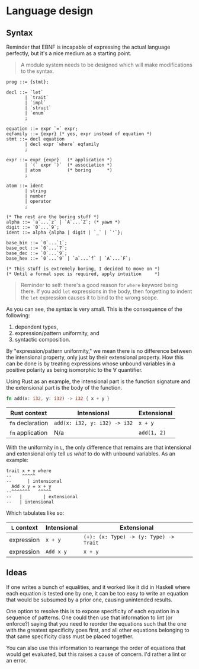 # Language design

## Syntax

Reminder that EBNF is incapable of expressing the actual language perfectly, but it's a nice medium as a starting point.

> A module system needs to be designed which will make modifications to the syntax.

```ebnf
prog ::= {stmt};

decl ::= `let`
       | `trait`
       | `impl`
       | `struct`
       | `enum`
       ;

equation ::= expr `=` expr;
eqfamily ::= {expr} (* yes, expr instead of equation *)
stmt ::= decl equation
       | decl expr `where` eqfamily
       ;

expr ::= expr {expr}   (* application *)
       | `(` expr `)`  (* association *)
       | atom          (* boring      *)
       ;

atom ::= ident
       | string
       | number
       | operator
       ;

(* The rest are the boring stuff *)
alpha ::= `a`...`z` | `A`...`Z`; (* yawn *)
digit ::= `0`...`9`;
ident ::= alpha {alpha | digit | `_` | `'`};

base_bin ::= `0`...`1`;
base_oct ::= `0`...`7`;
base_dec ::= `0`...`9`;
base_hex ::= `0`...`9` | `a`...`f` | `A`...`F`;

(* This stuff is extremely boring, I decided to move on *)
(* Until a formal spec is required, apply intuition     *)
```

> Reminder to self: there's a good reason for `where` keyword being there. If you add `let` expressions in the body, then forgetting to indent the `let` expression causes it to bind to the wrong scope.

As you can see, the syntax is very small. This is the consequence of the following:

1. dependent types,
2. expression/pattern uniformity, and
3. syntactic composition.

By "expression/pattern uniformity," we mean there is no difference between the intensional property, only just by their extensional property. How this can be done is by treating expressions whose unbound variables in a positive polarity as being isomorphic to the $\forall$ quantifier.

Using Rust as an example, the intensional part is the function signature and the extensional part is the body of the function.

```rs
fn add(x: i32, y: i32) -> i32 { x + y }
```

| Rust context     | Intensional                  | Extensional
|------------------|------------------------------|-------------
| `fn` declaration | `add(x: i32, y: i32) -> i32` | `x + y`
| `fn` application | N/a                          | `add(1, 2)`

With the uniformity in `L`, the only difference that remains are that intensional and extensional only tell us _what_ to do with unbound variables. As an example:

```
trait x + y where
--    ^^^^^
--      | intensional
  Add x y = x + y
--^^^^^^^   ^^^^^
--   |        | extensional
--   | intensional
```

Which tabulates like so:

| `L` context | Intensional | Extensional
|-------------|-------------|-------------
| expression  | `x + y`     | `(+): (x: Type) -> (y: Type) -> Trait`
| expression  | `Add x y`   | `x + y`

## Ideas

If one writes a bunch of equalities, and it worked like it did in Haskell where each equation is tested one by one, it can be too easy to write an equation that would be subsumed by a prior one, causing unintended results.

One option to resolve this is to expose specificity of each equation in a sequence of patterns. One could then use that information to lint (or enforce?) saying that you need to reorder the equations such that the one with the greatest specificity goes first, and all other equations belonging to that same specificity class must be placed together.

You can also use this information to rearrange the order of equations that would get evaluated, but this raises a cause of concern. I'd rather a lint or an error.
